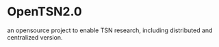 # OpenTSN2.0
an opensource project to enable TSN research, including distributed and centralized version.
